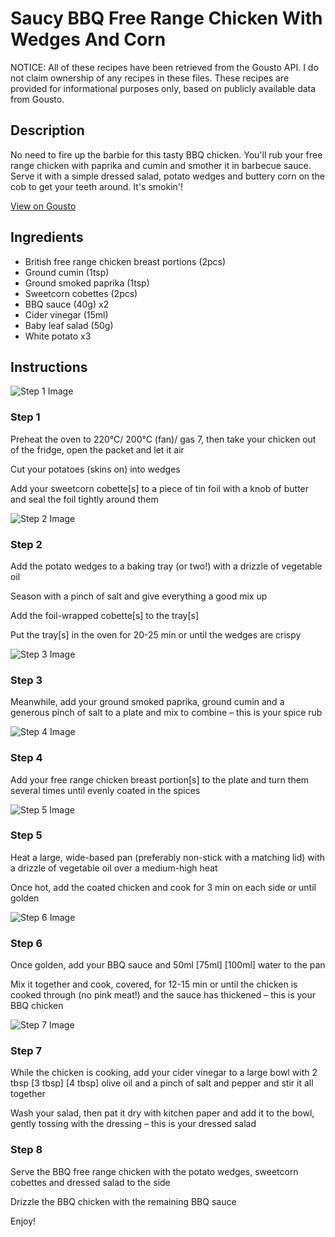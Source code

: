 # Saucy BBQ Free Range Chicken With Wedges And Corn

NOTICE: All of these recipes have been retrieved from the Gousto API. I do not claim ownership of any recipes in these files. These recipes are provided for informational purposes only, based on publicly available data from Gousto.

## Description

No need to fire up the barbie for this tasty BBQ chicken. You'll rub your free range chicken with paprika and cumin and smother it in barbecue sauce. Serve it with a simple dressed salad, potato wedges and buttery corn on the cob to get your teeth around. It's smokin'!

[View on Gousto](https://www.gousto.co.uk/recipes/cookbook/saucy-bbq-free-range-chicken-with-wedges-and-corn)

## Ingredients

- British free range chicken breast portions (2pcs)
- Ground cumin (1tsp)
- Ground smoked paprika (1tsp)
- Sweetcorn cobettes (2pcs)
- BBQ sauce (40g) x2
- Cider vinegar (15ml)
- Baby leaf salad (50g)
- White potato x3

## Instructions

![Step 1 Image](https://production-media.gousto.co.uk/cms/recipe-step-image/2204.-step-1-x200.jpg)

### Step 1

Preheat the oven to 220°C/ 200°C (fan)/ gas 7, then take your chicken out of the fridge, open the packet and let it air

Cut your potatoes (skins on) into wedges

Add your sweetcorn cobette[s] to a piece of tin foil with a knob of butter and seal the foil tightly around them

![Step 2 Image](https://production-media.gousto.co.uk/cms/recipe-step-image/2204.-step-2-x200.jpg)

### Step 2

Add the potato wedges to a baking tray (or two!) with a drizzle of vegetable oil

Season with a pinch of salt and give everything a good mix up

Add the foil-wrapped cobette[s] to the tray[s]

Put the tray[s] in the oven for 20-25 min or until the wedges are crispy

![Step 3 Image](https://production-media.gousto.co.uk/cms/recipe-step-image/step-3.psd-edit-copy-1597078139858-x200.jpg)

### Step 3

Meanwhile, add your ground smoked paprika, ground cumin and a generous pinch of salt to a plate and mix to combine – this is your spice rub

![Step 4 Image](https://production-media.gousto.co.uk/cms/recipe-step-image/2204.-step-4-x200.jpg)

### Step 4

Add your free range chicken breast portion[s] to the plate and turn them several times until evenly coated in the spices

![Step 5 Image](https://production-media.gousto.co.uk/cms/recipe-step-image/2204.-step-5-x200.jpg)

### Step 5

Heat a large, wide-based pan (preferably non-stick with a matching lid) with a drizzle of vegetable oil over a medium-high heat

Once hot, add the coated chicken and cook for 3 min on each side or until golden

![Step 6 Image](https://production-media.gousto.co.uk/cms/recipe-step-image/2204-v2-Step-6-x200.jpg)

### Step 6

Once golden, add your BBQ sauce and 50ml<span class="text-danger"> <span class="text-purple">[75ml]</span> [100ml]</span> water to the pan

Mix it together and cook, covered, for 12-15 min or until the chicken is cooked through (no pink meat!) and the sauce has thickened – this is your BBQ chicken

![Step 7 Image](https://production-media.gousto.co.uk/cms/recipe-step-image/2204.-step-7-x200.jpg)

### Step 7

While the chicken is cooking, add your cider vinegar to a large bowl with 2 tbsp <span class="text-purple">[3 tbsp] </span><span class="text-danger">[4 tbsp]</span> olive oil and a pinch of salt and pepper and stir it all together

Wash your salad, then pat it dry with kitchen paper and add it to the bowl, gently tossing with the dressing – this is your dressed salad

### Step 8

Serve the BBQ free range chicken with the potato wedges, sweetcorn cobettes and dressed salad to the side

Drizzle the BBQ chicken with the remaining BBQ sauce

Enjoy!

